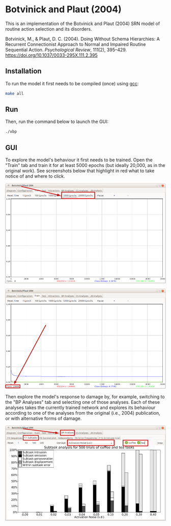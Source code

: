 # Botvinick and Plaut (2004)
This is an implementation of the Botvinick and Plaut (2004) SRN model of routine
action selection and its disorders.

Botvinick, M., & Plaut, D. C. (2004). Doing Without Schema Hierarchies: A Recurrent Connectionist Approach to Normal and Impaired Routine Sequential Action. *Psychological Review*, 111(2), 395–429. https://doi.org/10.1037/0033-295X.111.2.395


## Installation
To run the model it first needs to be compiled (once) using
[gcc](https://gcc.gnu.org):
```bash
make all
```

## Run
Then, run the command below to launch the GUI:
```bash
./xbp
```

## GUI
To explore the model's behaviour it first needs to be trained. Open the "Train"
tab and train it for at least 5000 epochs (but ideally 20,000, as in the
original work). See screenshots below that highlight in red what to take notice of and where to click.

![Buttons highlighted in GUI](./img/bp0.png)

![After training](./img/bp1.png)

Then explore the model's response to damage by, for example,
switching to the "BP Analyses" tab and selecting one of those analyses. Each of
these analyses takes the currently trained network and explores its behaviour
according to one of the analyses from the original (i.e., 2004) publication, or
with alternative forms of damage.

![After training](./img/bp2.png)
